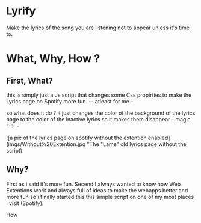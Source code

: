 # Lyrify
Make the lyrics of the song you are listening not to appear unless it's time to.

# What, Why, How ?

## First, What?
this is simply just a Js script that changes some Css propirties to make the Lyrics page on Spotify more fun.
-- atleast for me -

so what does it do ? 
it just changes the color of the background of the lyrics page to the color of the inactive lyrics so it makes them disappear - magic ✨✨ - 

![a pic of the lyrics page on spotify without the extention enabled](imgs/Without%20Extention.jpg "The "Lame" old lyrics page without the script)

## Why? 
First as i said it's more fun.
Secend I always wanted to know how Web Extentions work and always full of ideas to make the webapps better and more fun so i finally started this this simple script on one of my most places i visit (Spotify).

How